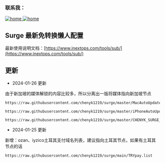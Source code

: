 <h3>联系我：</h3>

<p>
<a href="https://www.inextops.com" target="_blank"><img  alt="home" src="https://img.shields.io/badge/www.inextops.com-%23555555?style=for-the-badge&logo=googlechrome&link=www.inextops.com"> </a>
<a href="https://t.me/inextopschannel" target="_blank"><img  alt="home" src="https://img.shields.io/badge/inextopschannel-%23555555?style=for-the-badge&logo=telegram&link=https://t.me/inextopschannel"> </a>
</p>

## Surge 最新免转换懒人配置

最新使用说明文档：[https://www.inextops.com/tools/sub/](https://www.inextops.com/tools/sub/)

## 更新

- 2024-01-26 更新

由于新加坡的媒体解锁的内容比较多，所以分离出一版将媒体指向新加坡节点

```shell
https://raw.githubusercontent.com/chenyk1219/surge/master/MacAutoUpdateMedia.conf
```

```shell
https://raw.githubusercontent.com/chenyk1219/surge/master/iPhoneAutoUpdateMedia.conf 
```

```shell
https://raw.githubusercontent.com/chenyk1219/surge/master/CHENYK_SURGE_MEDIA.ini
```

- 2024-01-25 更新

新增：ozan、iyzico土耳其支付域名列表，建议指向土耳其节点，如果有土耳其节点的话

```shell
https://raw.githubusercontent.com/chenyk1219/surge/main/TRYpay.list
```